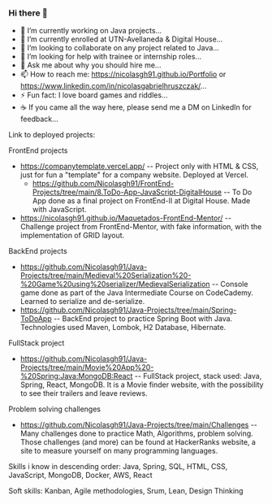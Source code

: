 ### Hi there 👋


- 🔭 I’m currently working on Java projects...
- 🌱 I’m currently enrolled at UTN-Avellaneda & Digital House...
- 👯 I’m looking to collaborate on any project related to Java...
- 🤔 I’m looking for help with trainee or internship roles...
- 💬 Ask me about why you should hire me...
- 📫 How to reach me: https://nicolasgh91.github.io/Portfolio or    https://www.linkedin.com/in/nicolasgabrielhruszczak/...
- ⚡ Fun fact: I love board games and riddles...
- ☕ If you came all the way here, please send me a DM on LinkedIn for feedback...

Link to deployed projects: 

FrontEnd projects

  - https://companytemplate.vercel.app/ -- Project only with HTML & CSS, just for fun a "template" for a company website. Deployed at Vercel.
    - https://github.com/Nicolasgh91/FrontEnd-Projects/tree/main/8.ToDo-App-JavaScript-DigitalHouse -- To Do App done as a final project on FrontEnd-II at Digital House. Made with JavaScript.
  - https://nicolasgh91.github.io/Maquetados-FrontEnd-Mentor/ -- Challenge project from FrontEnd-Mentor, with fake information, with the implementation of GRID layout. 
  
  BackEnd projects
  
  - https://github.com/Nicolasgh91/Java-Projects/tree/main/Medieval%20Serialization%20-%20Game%20using%20serializer/MedievalSerialization -- Console game done as part of the Java Intermediate Course on CodeCademy. Learned to serialize and de-serialize.
  - https://github.com/Nicolasgh91/Java-Projects/tree/main/Spring-ToDoApp -- BackEnd project to practice Spring Boot with Java. Technologies used Maven, Lombok, H2 Database, Hibernate.
 
 FullStack project
 
  - https://github.com/Nicolasgh91/Java-Projects/tree/main/Movie%20App%20-%20Spring:Java:MongoDB:React -- FullStack project, stack used: Java, Spring, React, MongoDB. It is a Movie finder website, with the possibility to see their trailers and leave reviews.
 
 Problem solving challenges
 
  - https://github.com/Nicolasgh91/Java-Projects/tree/main/Challenges -- Many challenges done to practice Math, Algorithms, problem solving. Those challenges (and more) can be found at HackerRanks website, a site to measure yourself on many programming languages.


Skills i know in descending order: 
Java, Spring, SQL, HTML, CSS, JavaScript, MongoDB, Docker, AWS, React

Soft skills:
Kanban, Agile methodologies, Srum, Lean, Design Thinking

